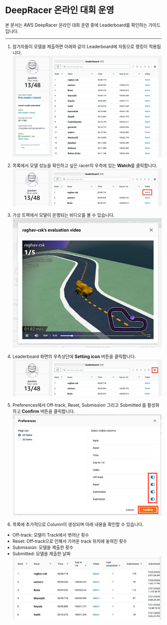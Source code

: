 # DeepRacer 온라인 대회 운영

본 문서는 AWS DeepRacer 온라인 대회 운영 중에 Leaderboard를 확인하는 가이드입니다.

---

1. 참가자들이 모델을 제출하면 아래와 같이 Leaderboard에 자동으로 랭킹이 적용됩니다.
![images](/images/ranking.png)

2. 목록에서 모델 성능을 확인하고 싶은 racer의 우측에 있는 **Watch**를 클릭합니다.
![images](/images/ranking-1.png)

3. 가상 트랙에서 모델이 운행되는 비디오를 볼 수 있습니다. 
![images](/images/simulation.png)

4. Leaderboard 화면의 우측상단에 **Setting icon** 버튼을 클릭합니다.
![images](/images/ranking-2.png)

5. Preferences에서 Off-track, Reset, Submission 그리고 Submitted 를 활성화하고 **Confirm** 버튼을 클릭합니다.
![images](/images/settings.png)

6. 목록에 추가적으로 Column이 생성되며 아래 내용을 확인할 수 있습니다.
- Off-track: 모델이 Track에서 벗어난 횟수 
- Reset: Off-track으로 인해서 가까운 track 위치에 놓여진 횟수
- Submission: 모델을 제출한 횟수
- Submitted: 모델을 제출한 날짜
![images](/images/ranking-detail.png)
